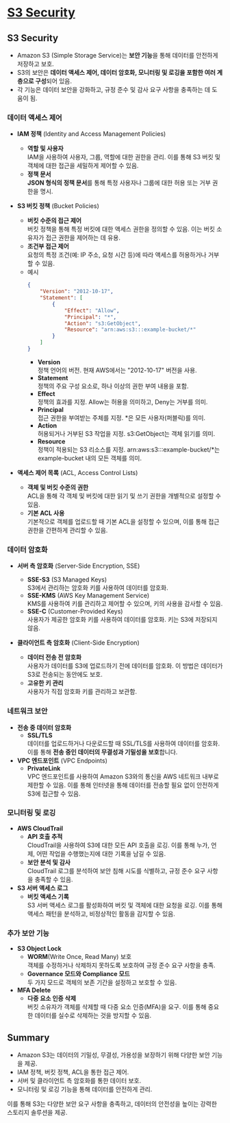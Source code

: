# [S3 Security](https://aws.amazon.com/ko/s3/security/)

## S3 Security

* Amazon S3 (Simple Storage Service)는 **보안 기능**을 통해 데이터를 안전하게 저장하고 보호.  
* S3의 보안은 **데이터 액세스 제어, 데이터 암호화, 모니터링 및 로깅을 포함한 여러 계층으로 구성**되어 있음.  
* 각 기능은 데이터 보안을 강화하고, 규정 준수 및 감사 요구 사항을 충족하는 데 도움이 됨.

### 데이터 액세스 제어

* **IAM 정책** (Identity and Access Management Policies)  
    * **역할 및 사용자**  
    IAM을 사용하여 사용자, 그룹, 역할에 대한 권한을 관리. 이를 통해 S3 버킷 및 객체에 대한 접근을 세밀하게 제어할 수 있음.
    * **정책 문서**  
    **JSON 형식의 정책 문서**를 통해 특정 사용자나 그룹에 대한 허용 또는 거부 권한을 명시.

* **S3 버킷 정책** (Bucket Policies)  
    * **버킷 수준의 접근 제어**  
    버킷 정책을 통해 특정 버킷에 대한 액세스 권한을 정의할 수 있음. 이는 버킷 소유자가 접근 권한을 제어하는 데 유용.
    * **조건부 접근 제어**  
    요청의 특정 조건(예: IP 주소, 요청 시간 등)에 따라 액세스를 허용하거나 거부할 수 있음.
    * 예시
        ```json
        {
            "Version": "2012-10-17",
            "Statement": [
                {
                    "Effect": "Allow",
                    "Principal": "*",
                    "Action": "s3:GetObject",
                    "Resource": "arn:aws:s3:::example-bucket/*"
                }
            ]
        }
        ```
        * **Version**  
        정책 언어의 버전. 현재 AWS에서는 "2012-10-17" 버전을 사용.
        * **Statement**  
        정책의 주요 구성 요소로, 하나 이상의 권한 부여 내용을 포함.
        * **Effect**  
        정책의 효과를 지정. Allow는 허용을 의미하고, Deny는 거부를 의미.
        * **Principal**  
        접근 권한을 부여받는 주체를 지정. *은 모든 사용자(퍼블릭)를 의미.
        * **Action**  
        허용되거나 거부된 S3 작업을 지정. s3:GetObject는 객체 읽기를 의미.
        * **Resource**  
        정책이 적용되는 S3 리소스를 지정. arn:aws:s3:::example-bucket/*는 example-bucket 내의 모든 객체를 의미.

* **액세스 제어 목록** (ACL, Access Control Lists)
    * **객체 및 버킷 수준의 권한**  
    ACL을 통해 각 객체 및 버킷에 대한 읽기 및 쓰기 권한을 개별적으로 설정할 수 있음.
    * **기본 ACL 사용**  
    기본적으로 객체를 업로드할 때 기본 ACL을 설정할 수 있으며, 이를 통해 접근 권한을 간편하게 관리할 수 있음.

### 데이터 암호화
* **서버 측 암호화** (Server-Side Encryption, SSE)
    * **SSE-S3** (S3 Managed Keys)  
    S3에서 관리하는 암호화 키를 사용하여 데이터를 암호화.
    * **SSE-KMS** (AWS Key Management Service)  
    KMS를 사용하여 키를 관리하고 제어할 수 있으며, 키의 사용을 감사할 수 있음.
    * **SSE-C** (Customer-Provided Keys)  
    사용자가 제공한 암호화 키를 사용하여 데이터를 암호화. 키는 S3에 저장되지 않음.

* **클라이언트 측 암호화** (Client-Side Encryption)
    * **데이터 전송 전 암호화**  
    사용자가 데이터를 S3에 업로드하기 전에 데이터를 암호화. 이 방법은 데이터가 S3로 전송되는 동안에도 보호.
    * **고유한 키 관리**  
    사용자가 직접 암호화 키를 관리하고 보관함.

### 네트워크 보안
* **전송 중 데이터 암호화**
    * **SSL/TLS**  
    데이터를 업로드하거나 다운로드할 때 SSL/TLS를 사용하여 데이터를 암호화. 이를 통해 **전송 중인 데이터의 무결성과 기밀성을 보호**합니다.
* **VPC 엔드포인트** (VPC Endpoints)
    * **PrivateLink**  
    VPC 엔드포인트를 사용하여 Amazon S3와의 통신을 AWS 네트워크 내부로 제한할 수 있음. 이를 통해 인터넷을 통해 데이터를 전송할 필요 없이 안전하게 S3에 접근할 수 있음.

### 모니터링 및 로깅
* **AWS CloudTrail**
    * **API 호출 추적**  
    CloudTrail을 사용하여 S3에 대한 모든 API 호출을 로깅. 이를 통해 누가, 언제, 어떤 작업을 수행했는지에 대한 기록을 남길 수 있음.
    * **보안 분석 및 감사**  
    CloudTrail 로그를 분석하여 보안 침해 시도를 식별하고, 규정 준수 요구 사항을 충족할 수 있음.
* **S3 서버 액세스 로그**
    * **버킷 액세스 기록**  
    S3 서버 액세스 로그를 활성화하여 버킷 및 객체에 대한 요청을 로깅. 이를 통해 액세스 패턴을 분석하고, 비정상적인 활동을 감지할 수 있음.

### 추가 보안 기능
* **S3 Object Lock**
    * **WORM**(Write Once, Read Many) 보호  
    객체를 수정하거나 삭제하지 못하도록 보호하여 규정 준수 요구 사항을 충족.
    * **Governance 모드와 Compliance 모드**  
    두 가지 모드로 객체의 보존 기간을 설정하고 보호할 수 있음.
* **MFA Delete**
    * **다중 요소 인증 삭제**  
    버킷 소유자가 객체를 삭제할 때 다중 요소 인증(MFA)을 요구. 이를 통해 중요한 데이터를 실수로 삭제하는 것을 방지할 수 있음.

## Summary

* Amazon S3는 데이터의 기밀성, 무결성, 가용성을 보장하기 위해 다양한 보안 기능을 제공.  
* IAM 정책, 버킷 정책, ACL을 통한 접근 제어.  
* 서버 및 클라이언트 측 암호화를 통한 데이터 보호.  
* 모니터링 및 로깅 기능을 통해 데이터를 안전하게 관리.  

이를 통해 S3는 다양한 보안 요구 사항을 충족하고, 데이터의 안전성을 높이는 강력한 스토리지 솔루션을 제공.